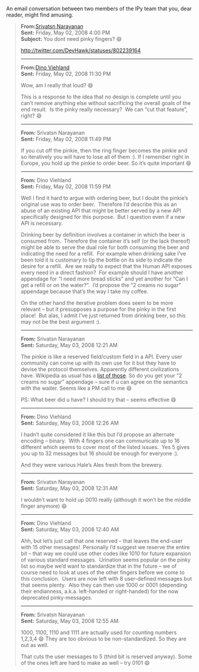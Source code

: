 An email conversation between two members of the IPy team that you, dear
reader, might find amusing.

> **From:**[Srivatsn Narayanan](http://blogs.msdn.com/Srivatsn/)\
> **Sent:** Friday, May 02, 2008 4:00 PM\
> **Subject:** You dont need pinky fingers?
> :smile:
>
> <http://twitter.com/DevHawk/statuses/802239164>
>
> ------------------------------------------------------------------------
>
> **From:**[Dino Viehland](http://blogs.msdn.com/dinoviehland/)\
> **Sent:** Friday, May 02, 2008 11:30 PM
>
> Wow, am I really that loud?
> :smile:
>
> This is a response to the idea that no design is complete until you
> can’t remove anything else without sacrificing the overall goals of
> the end result.  Is the pinky really necessary?  We can “cut that
> feature”, right?
> :smile:
>
> ------------------------------------------------------------------------
>
> **From:** Srivatsn Narayanan\
> **Sent:** Friday, May 02, 2008 11:49 PM
>
> If you cut off the pinkie, then the ring finger becomes the pinkie and
> so iteratively you will have to lose all of them :). If I remember
> right in Europe, you hold up the pinkie to order beer. So it’s quite
> important
> :smile:
>
> ------------------------------------------------------------------------
>
> **From:** Dino Viehland\
> **Sent:** Friday, May 02, 2008 11:59 PM
>
> Well I find it hard to argue with ordering beer, but I doubt the
> pinkie’s original use was to order beer.  Therefore I’d describe this
> as an abuse of an existing API that might be better served by a new
> API specifically designed for this purpose.  But I question even if a
> new API is necessary. 
>
> Drinking beer by definition involves a container in which the beer is
> consumed from.  Therefore the container it’s self (or the lack
> thereof) might be able to serve the dual role for both consuming the
> beer and indicating the need for a refill.  For example when drinking
> sake I’ve been told it is customary to tip the bottle on its side to
> indicate the desire for a refill.  Are we really to expect that the
> Human API exposes every need in a direct fashion?  For example should
> I have another appendage for “I need more bread sticks” and yet
> another for “Can I get a refill or on the water?”.  I’d propose the “2
> creams no sugar” appendage because that’s the way I take my coffee.
>
> On the other hand the iterative problem does seem to be more relevant
> – but it presupposes a purpose for the pinky in the first place!  But
> alas, I admit I’ve just returned from drinking beer, so this may not
> be the best argument :).
>
> ------------------------------------------------------------------------
>
> **From:** Srivatsn Narayanan\
> **Sent:** Saturday, May 03, 2008 12:21 AM
>
> The pinkie is like a reserved field/custom field in a API. Every user
> community can come up with its own use for it but they have to devise
> the protocol themselves. Apparently different civilizations have.
> Wikipedia as usual has a [list of
> those](http://en.wikipedia.org/wiki/Little_finger#Cultural_significance).
> So do you get your “2 creams no sugar” appendage – sure if u can agree
> on the semantics with the waiter. Seems like a PM call to me
> :smile:
>
> PS: What beer did u have? I should try that – seems effective
> :smile:
>
> ------------------------------------------------------------------------
>
> **From:** Dino Viehland\
> **Sent:** Saturday, May 03, 2008 12:26 AM
>
> I hadn’t quite considered it like this but I’d propose an alternate
> encoding – binary.  With 4 fingers one can communicate up to 16
> different which seems to cover most of the listed issues.  Yes 5 gives
> you up to 32 messages but 16 should be enough for everyone :).
>
> And they were various Hale’s Ales fresh from the brewery.
>
> ------------------------------------------------------------------------
>
> **From:** Srivatsn Narayanan\
> **Sent:** Saturday, May 03, 2008 12:31 AM
>
> I wouldn’t want to hold up 0010 really (although it won’t be the
> middle finger anymore)
> :smile:
>
> ------------------------------------------------------------------------
>
> **From:** Dino Viehland\
> **Sent:** Saturday, May 03, 2008 12:40 AM
>
> Ahh, but let’s just call that one reserved – that leaves the end-user
> with 15 other messages!  Personally I’d suggest we reserve the entire
> bit – that way we could use other codes like 1010 for future expansion
> of various standard messages.  Urination seems popular on the pinky
> list so maybe we’d want to standardize that in the future – we of
> course need to look at uses of the other fingers before we come to
> this conclusion.  Users are now left with 8 user-defined messages but
> that seems plenty.  Also they can then use 1000 or 0001 (depending
> their endianness, a.k.a. left-handed or right-handed) for the now
> deprecated pinky-messages.
>
> ------------------------------------------------------------------------
>
> **From:** Srivatsn Narayanan\
> **Sent:** Saturday, May 03, 2008 12:55 AM
>
> 1000, 1100, 1110 and 1111 are actually used for counting numbers
> 1,2,3,4
> :smile:
> They are too obvious to be non-standardized. So they are out as well.
>
> That cuts the user messages to 5 (third bit is reserved anyway). Some
> of the ones left are hard to make as well – try 0101
> :smile:

